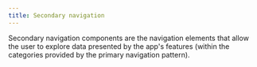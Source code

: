 ```yaml
---
title: Secondary navigation
---
```


Secondary navigation components are the navigation elements that allow the user to explore data presented by the app's features (within the categories provided by the primary navigation pattern).